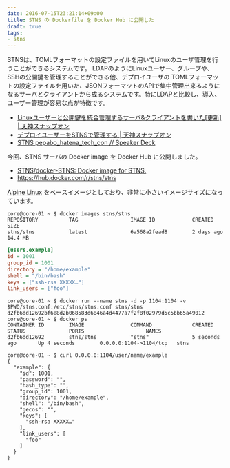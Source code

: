 ```yaml
---
date: 2016-07-15T23:21:14+09:00
title: STNS の Dockerfile を Docker Hub に公開した
draft: true
tags:
- stns
---
```

STNSは、TOMLフォーマットの設定ファイルを用いてLinuxのユーザ管理を行うことができるシステムです。
LDAPのようにLinuxユーザー、グループや、SSHの公開鍵を管理することができる他、デプロイユーザの
TOMLフォーマットの設定ファイルを用いた、JSONフォーマットのAPIで集中管理出来るようになるサーバとクライアントから成るシステムです。特にLDAPと比較し、導入、ユーザー管理が容易な点が特徴です。

- [Linuxユーザーと公開鍵を統合管理するサーバ&クライアントを書いた\[更新\] \| 天神スナップオン](https://ten-snapon.com/archives/1228)
- [デプロイユーザーをSTNSで管理する \| 天神スナップオン](https://ten-snapon.com/archives/1330)
- [STNS pepabo\_hatena\_tech\_con // Speaker Deck](https://speakerdeck.com/pyama86/stns-pepabo-hatena-tech-con)

今回、STNS サーバの Docker image を Docker Hub に公開しました。

- [STNS/docker\-STNS: Docker image for STNS\.](https://github.com/STNS/docker-STNS)
- https://hub.docker.com/r/stns/stns

[Alpine Linux](http://alpinelinux.org/) をベースイメージとしており、非常に小さいイメージサイズになっています。

```console
core@core-01 ~ $ docker images stns/stns
REPOSITORY          TAG                 IMAGE ID            CREATED             SIZE
stns/stns           latest              6a568a2fead8        2 days ago          14.4 MB
```

```ini
[users.example]
id = 1001
group_id = 1001
directory = "/home/example"
shell = "/bin/bash"
keys = ["ssh-rsa XXXXX…"]
link_users = ["foo"]
```

```console
core@core-01 ~ $ docker run --name stns -d -p 1104:1104 -v $PWD/stns.conf:/etc/stns/stns.conf stns/stns
d2fb6dd12692bf6e8d2b068583d6846a4d4477a7f2f8f02979d5c5bb65a49012
core@core-01 ~ $ docker ps
CONTAINER ID        IMAGE               COMMAND             CREATED             STATUS              PORTS                    NAMES
d2fb6dd12692        stns/stns           "stns"              5 seconds ago       Up 4 seconds        0.0.0.0:1104->1104/tcp   stns
```

```console
core@core-01 ~ $ curl 0.0.0.0:1104/user/name/example
{
  "example": {
    "id": 1001,
    "password": "",
    "hash_type": "",
    "group_id": 1001,
    "directory": "/home/example",
    "shell": "/bin/bash",
    "gecos": "",
    "keys": [
      "ssh-rsa XXXXX…"
    ],
    "link_users": [
      "foo"
    ]
  }
}
```

[^1]: http://www.jil.go.jp/institute/zassi/backnumber/2010/10/pdf/004-015.pdf
[^2]: http://tech.pepabo.com/2015/12/25/professional-career-at-pepabo/

